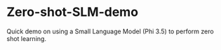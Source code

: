# Zero-shot-SLM-demo
Quick demo on using a Small Language Model (Phi 3.5) to perform zero shot learning. 
